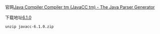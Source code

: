 




官网[Java Compiler Compiler tm (JavaCC tm) - The Java Parser Generator](https://javacc.java.net/)

下载地址[6.1.0](https://java.net/projects/javacc/downloads/directory/releases/Release%206.1.0)


```
unzip javacc-6.1.0.zip 
```
